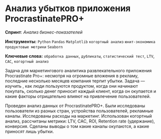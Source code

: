 # Анализ убытков приложения ProcrastinatePRO+

**Спринт**: *Анализ бизнес-показателей*

**Инструменты:** `Python`  `Pandas` `Matplotlib` `когортный анализ` `юнит-экономика` `продуктовые метрики` `Seaborn` 

**Ключевые слова:** `обработка данных`, `дубликаты`, `статистический тест`, `LTV`, `CAC`, `когортный анализ`

Задача для маркетингового аналитика развлекательного приложения Procrastinate Pro+: несмотря на огромные вложения в рекламу, последние несколько месяцев компания терпит убытки. Задача — изучить , как люди пользуются продуктом, когда они начинают покупать, сколько денег приносит каждый клиент, когда он окупается и какие факторы отрицательно влияют на привлечение пользователей.

Проведен анализ данных от ProcrastinatePRO+.
Были исследованы пользователи из разных стран, устройства пользователей, рекламные каналы. Исследованы расходы на маркетинг. Использован когортный анализ, рассчитаны метрики: LTV, CAC, ROI, Retention rate (удержание), конверсия. Сделаны выводы о том какие каналы окупаются, а какие приносят лишь убытки.
